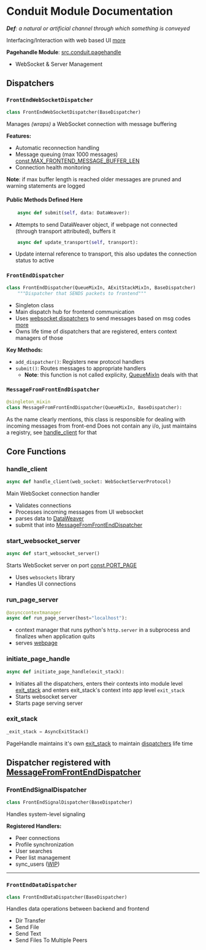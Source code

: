 # Conduit Module Documentation

***Def**: a natural or artificial channel through which something is conveyed*

Interfacing/Interaction with web based UI [more](/src_docs/ui)

**Pagehandle Module**: [src.conduit.pagehandle](/src/conduit/pagehandle.py)

- WebSocket & Server Management

## Dispatchers

### `FrontEndWebSocketDispatcher`

```python
class FrontEndWebSocketDispatcher(BaseDispatcher)
```

Manages *(wraps)* a WebSocket connection with message buffering

**Features:**

- Automatic reconnection handling
- Message queuing (max 1000 messages) [const.MAX_FRONTEND_MESSAGE_BUFFER_LEN](/src/avails/constants.py)
- Connection health monitoring

**Note**: if max buffer length is reached older messages are pruned and warning statements are logged  

#### Public Methods Defined Here

```py
    async def submit(self, data: DataWeaver):
```

- Attempts to send DataWeaver object, if webpage not connected (through transport attributed), buffers it

```py
    async def update_transport(self, transport):
```

- Update internal reference to transport, this also updates the connection status to active

### `FrontEndDispatcher`

```python
class FrontEndDispatcher(QueueMixIn, AExitStackMixIn, BaseDispatcher)
    """Dispatcher that SENDS packets to frontend"""
```

- Singleton class
- Main dispatch hub for frontend communication
- Uses [websocket dispatchers](#frontendwebsocketdispatcher) to send messages based on msg codes [more](/src_docs/avails/wire.md#dataweaver)
- Owns life time of dispatchers that are registered, enters context managers of those

**Key Methods:**

- `add_dispatcher()`: Registers new protocol handlers
- `submit()`: Routes messages to appropriate handlers
  - **Note**: this function is not called explicity, [QueueMixIn](/src_docs/avails/mixins.md#queuemixin) deals with that

### `MessageFromFrontEndDispatcher`

```py
@singleton_mixin
class MessageFromFrontEndDispatcher(QueueMixIn, BaseDispatcher):
```

As the name clearly mentions, this class is responsible for dealing with incoming messages from front-end
Does not contain any i/o, just maintains a registry, see [handle_client](#handle_client) for that

## Core Functions

### handle_client

```python
async def handle_client(web_socket: WebSocketServerProtocol)
```

Main WebSocket connection handler

- Validates connections
- Processes incoming messages from UI websocket
- parses data to [DataWeaver](/src_docs/avails/wire.md#dataweaver)
- submit that into [MessageFromFrontEndDispatcher](#messagefromfrontenddispatcher)

### start_websocket_server

```python
async def start_websocket_server()
```

Starts WebSocket server on port [const.PORT_PAGE](/src_docs/avails/constants.md)

- Uses `websockets` library
- Handles UI connections

### run_page_server

```python
@asynccontextmanager
async def run_page_server(host="localhost"):
```

- context manager that runs python's `http.server` in a subprocess and finalizes when application quits
- serves [webpage](/webpage/index.html)

### initiate_page_handle

```py
async def initiate_page_handle(exit_stack):
```

- Initiates all the dispatchers, enters their contexts into module level [exit_stack](#exit_stack) and enters exit_stack's context into app level `exit_stack`
- Starts websocket server
- Starts page serving server

### exit_stack

```py
_exit_stack = AsyncExitStack()
```

PageHandle maintains it's own [exit_stack](<https://www.google.com/search?q=asyncexitstack+site:python.org>) to maintain [dispatchers](#dispatchers) life time

## Dispatcher registered with [MessageFromFrontEndDispatcher](#messagefromfrontenddispatcher)

### FrontEndSignalDispatcher

```python
class FrontEndSignalDispatcher(BaseDispatcher)
```

Handles system-level signaling

**Registered Handlers:**

- Peer connections
- Profile synchronization
- User searches
- Peer list management
- sync_users ([WIP](/src_docs/README.md#legend))

---

### `FrontEndDataDispatcher`

```python
class FrontEndDataDispatcher(BaseDispatcher)
```

Handles data operations between backend and frontend

- Dir Transfer
- Send File
- Send Text
- Send Files To Multiple Peers
